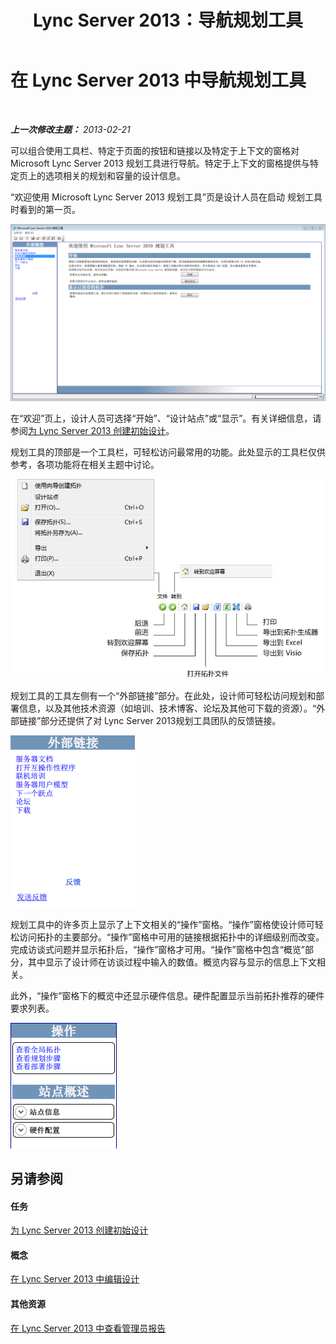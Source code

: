 ﻿---
title: Lync Server 2013：导航规划工具
TOCTitle: 导航规划工具
ms:assetid: 01d28e07-7fdc-41f9-9b6d-75dad8c14f6a
ms:mtpsurl: https://technet.microsoft.com/zh-cn/library/Gg558601(v=OCS.15)
ms:contentKeyID: 52060950
ms.date: 05/19/2016
mtps_version: v=OCS.15
ms.translationtype: HT
---

# 在 Lync Server 2013 中导航规划工具

 

_**上一次修改主题：** 2013-02-21_

可以组合使用工具栏、特定于页面的按钮和链接以及特定于上下文的窗格对 Microsoft Lync Server 2013 规划工具进行导航。特定于上下文的窗格提供与特定页上的选项相关的规划和容量的设计信息。

“欢迎使用 Microsoft Lync Server 2013 规划工具”页是设计人员在启动 规划工具时看到的第一页。

![“欢迎使用规划工具”页](images/Gg558601.ff5b72e6-bcf0-49e9-8784-3636fe8187c5(OCS.15).jpg "“欢迎使用规划工具”页")

在“欢迎”页上，设计人员可选择“开始”、“设计站点”或“显示”。有关详细信息，请参阅[为 Lync Server 2013 创建初始设计](lync-server-2013-create-the-initial-topology-design.md)。

规划工具的顶部是一个工具栏，可轻松访问最常用的功能。此处显示的工具栏仅供参考，各项功能将在相关主题中讨论。

![规划工具 - 工具栏](images/Gg558601.a008ddd1-b73d-4406-9d4b-df68bed9906e(OCS.15).jpg "规划工具 - 工具栏")

规划工具的工具左侧有一个“外部链接”部分。在此处，设计师可轻松访问规划和部署信息，以及其他技术资源（如培训、技术博客、论坛及其他可下载的资源）。“外部链接”部分还提供了对 Lync Server 2013规划工具团队的反馈链接。

![规划工具 -“外部链接”对话框](images/Gg558601.76959057-8eb2-4158-b1b3-585cca80be7e(OCS.15).jpg "规划工具 -“外部链接”对话框")

规划工具中的许多页上显示了上下文相关的“操作”窗格。“操作”窗格使设计师可轻松访问拓扑的主要部分。“操作”窗格中可用的链接根据拓扑中的详细级别而改变。完成访谈式问题并显示拓扑后，“操作”窗格才可用。“操作”窗格中包含“概览”部分，其中显示了设计师在访谈过程中输入的数值。概览内容与显示的信息上下文相关。

此外，“操作”窗格下的概览中还显示硬件信息。硬件配置显示当前拓扑推荐的硬件要求列表。

![规划工具 -“操作”窗格](images/Gg558601.9679d8fd-4de8-4a5a-bfcf-699da9aa7283(OCS.15).jpg "规划工具 -“操作”窗格")

## 另请参阅

#### 任务

[为 Lync Server 2013 创建初始设计](lync-server-2013-create-the-initial-topology-design.md)  

#### 概念

[在 Lync Server 2013 中编辑设计](lync-server-2013-editing-the-design.md)  

#### 其他资源

[在 Lync Server 2013 中查看管理员报告](lync-server-2013-reviewing-the-administrator-reports.md)

